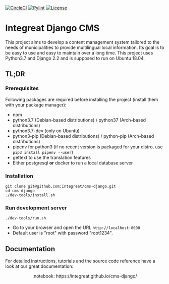 [![CircleCI](https://circleci.com/gh/Integreat/cms-django.svg?style=shield)](https://circleci.com/gh/Integreat/cms-django)
[![Pylint](https://img.shields.io/badge/pylint-10.00-brightgreen)](https://www.pylint.org/)
[![License](https://img.shields.io/badge/License-Apache%202.0-blue.svg)](https://opensource.org/licenses/Apache-2.0)

# Integreat Django CMS

This project aims to develop a content management system tailored to the needs of municipalities to provide multilingual local information.
Its goal is to be easy to use and easy to maintain over a long time.
This project uses Python3.7 and Django 2.2 and is supposed to run on Ubuntu 18.04.

## TL;DR

### Prerequisites

Following packages are required before installing the project (install them with your package manager):

* npm
* python3.7 (Debian-based distributions) / python37 (Arch-based distributions)
* python3.7-dev (only on Ubuntu)
* python3-pip (Debian-based distributions) / python-pip (Arch-based distributions)
* pipenv for python3 (if no recent version is packaged for your distro, use `pip3 install pipenv --user`)
* gettext to use the translation features
* Either postgresql **or** docker to run a local database server

### Installation

````
git clone git@github.com:Integreat/cms-django.git
cd cms-django
./dev-tools/install.sh
````

### Run development server

````
./dev-tools/run.sh
````

* Go to your browser and open the URL `http://localhost:8000`
* Default user is "root" with password "root1234".

## Documentation

For detailed instructions, tutorials and the source code reference have a look at our great documentation:

<p align="center">:notebook: https://integreat.github.io/cms-django/</p>

